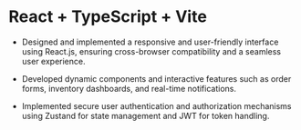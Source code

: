 # React + TypeScript + Vite

* Designed and implemented a responsive and user-friendly interface using React.js, ensuring cross-browser
compatibility and a seamless user experience.

* Developed dynamic components and interactive features such as order forms, inventory dashboards, and real-time
notifications.

* Implemented secure user authentication and authorization mechanisms using Zustand for state management and
JWT for token handling.
